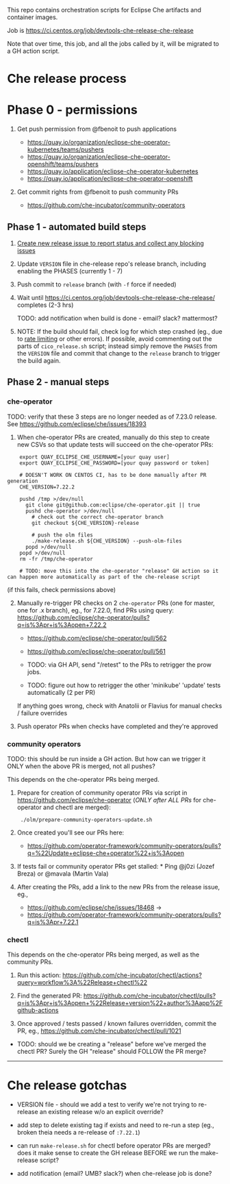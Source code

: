 This repo contains orchestration scripts for Eclipse Che artifacts and container images.

Job is https://ci.centos.org/job/devtools-che-release-che-release

Note that over time, this job, and all the jobs called by it, will be migrated to a GH action script.

# Che release process

# Phase 0 - permissions

1. Get push permission from @fbenoit to push applications
    * https://quay.io/organization/eclipse-che-operator-kubernetes/teams/pushers
    * https://quay.io/organization/eclipse-che-operator-openshift/teams/pushers 
    * https://quay.io/application/eclipse-che-operator-kubernetes
    * https://quay.io/application/eclipse-che-operator-openshift

2. Get commit rights from @fbenoit to push community PRs
    * https://github.com/che-incubator/community-operators

## Phase 1 - automated build steps

1. [Create new release issue to report status and collect any blocking issues](https://github.com/eclipse/che/issues/new?assignees=&labels=kind%2Frelease&template=release.md&title=Release+Che+7.FIXME)
1. Update `VERSION` file in che-release repo's release branch, including enabling the PHASES (currently 1 - 7)
1. Push commit to `release` branch (with `-f` force if needed)
1. Wait until https://ci.centos.org/job/devtools-che-release-che-release/ completes (2-3 hrs)

    TODO: add notification when build is done - email? slack? mattermost?

1. NOTE: If the build should fail, check log for which step crashed (eg., due to [rate limiting](https://github.com/eclipse/che/issues/18292) or other errors). If possible, avoid commenting out the parts of `cico_release.sh` script; instead simply remove the `PHASES` from the `VERSION` file and commit that change to the `release` branch to trigger the build again.

## Phase 2 - manual steps

### che-operator

TODO: verify that these 3 steps are no longer needed as of 7.23.0 release. See https://github.com/eclipse/che/issues/18393

1. When che-operator PRs are created, manually do this step to create new CSVs so that update tests will succeed on the che-operator PRs:
```
    export QUAY_ECLIPSE_CHE_USERNAME=[your quay user]
    export QUAY_ECLIPSE_CHE_PASSWORD=[your quay password or token]

    # DOESN'T WORK ON CENTOS CI, has to be done manually after PR generation
    CHE_VERSION=7.22.2

    pushd /tmp >/dev/null
      git clone git@github.com:eclipse/che-operator.git || true
      pushd che-operator >/dev/null
        # check out the correct che-operator branch
        git checkout ${CHE_VERSION}-release 

        # push the olm files
        ./make-release.sh ${CHE_VERSION} --push-olm-files
      popd >/dev/null
    popd >/dev/null
    rm -fr /tmp/che-operator
    
    # TODO: move this into the che-operator "release" GH action so it can happen more automatically as part of the che-release script
```
(if this fails, check permissions above)

2. Manually re-trigger PR checks on 2 `che-operator` PRs (one for master, one for .x branch), eg., for 7.22.0, find PRs using query: https://github.com/eclipse/che-operator/pulls?q=is%3Apr+is%3Aopen+7.22.2
    * https://github.com/eclipse/che-operator/pull/562
    * https://github.com/eclipse/che-operator/pull/561
    
    * TODO: via GH API, send "/retest" to the PRs to retrigger the prow jobs.
    * TODO: figure out how to retrigger the other 'minikube' 'update' tests automatically (2 per PR)

    If anything goes wrong, check with Anatolii or Flavius for manual checks / failure overrides

1. Push operator PRs when checks have completed and they're approved 


### community operators

TODO: this should be run inside a GH action. But how can we trigger it ONLY when the above PR is merged, not all pushes?

This depends on the che-operator PRs being merged.

1. Prepare for creation of community operator PRs via script in https://github.com/eclipse/che-operator (*ONLY after ALL PRs* for che-operator and chectl are merged):

        ./olm/prepare-community-operators-update.sh

1. Once created you'll see our PRs here:
    * https://github.com/operator-framework/community-operators/pulls?q=%22Update+eclipse-che+operator%22+is%3Aopen

1. If tests fail or community operator PRs get stalled:
            * Ping @j0zi (Jozef Breza) or @mavala (Martin Vala)

1. After creating the PRs, add a link to the new PRs from the release issue, eg.,
    * https://github.com/eclipse/che/issues/18468 -> 
    * https://github.com/operator-framework/community-operators/pulls?q=is%3Apr+7.22.1


### chectl

This depends on the che-operator PRs being merged, as well as the community PRs. 

1. Run this action: https://github.com/che-incubator/chectl/actions?query=workflow%3A%22Release+chectl%22

1. Find the generated PR: https://github.com/che-incubator/chectl/pulls?q=is%3Apr+is%3Aopen+%22Release+version%22+author%3Aapp%2Fgithub-actions

1. Once approved / tests passed / known failures overridden, commit the PR, eg., https://github.com/che-incubator/chectl/pull/1021

* TODO: should we be creating a "release" before we've merged the chectl PR? Surely the GH "release" should FOLLOW the PR merge?

--------------

# Che release gotchas

* VERSION file - should we add a test to verify we're not trying to re-release an existing release w/o an explicit override?

* add step to delete existing tag if exists and need to re-run a step (eg., broken theia needs a re-release of `:7.22.1`)

* can run `make-release.sh` for chectl before operator PRs are merged? does it make sense to create the GH release BEFORE we run the make-release script?

* add notification (email? UMB? slack?) when che-release job is done?
